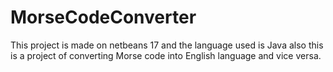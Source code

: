 # MorseCodeConverter
This project is made on netbeans 17 and the language used is Java also this is a project of converting Morse code into English language and vice versa.
